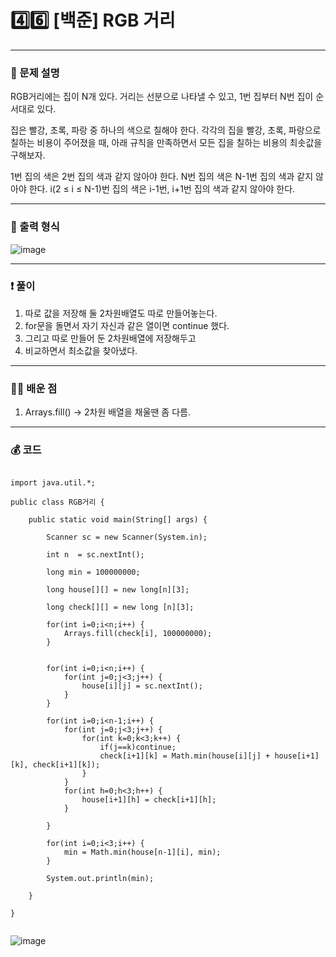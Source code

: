 # 4️⃣6️⃣ [백준] RGB 거리 </span> 

---
### 📃 문제 설명
RGB거리에는 집이 N개 있다. 거리는 선분으로 나타낼 수 있고, 1번 집부터 N번 집이 순서대로 있다.

집은 빨강, 초록, 파랑 중 하나의 색으로 칠해야 한다. 
각각의 집을 빨강, 초록, 파랑으로 칠하는 비용이 주어졌을 때, 아래 규칙을 만족하면서 모든 집을 칠하는 비용의 최솟값을 구해보자.

1번 집의 색은 2번 집의 색과 같지 않아야 한다.
N번 집의 색은 N-1번 집의 색과 같지 않아야 한다.
i(2 ≤ i ≤ N-1)번 집의 색은 i-1번, i+1번 집의 색과 같지 않아야 한다.

---
### 🔑 출력 형식
![image](https://github.com/handaldog/DailyAlgo/assets/96431408/f63b8768-e306-49bb-90d6-d48474b7b594)


---
### ❗️ 풀이 
1. 따로 값을 저장해 둘 2차원배열도 따로 만들어놓는다.
2. for문을 돌면서 자기 자신과 같은 열이면 continue 했다.
3. 그리고 따로 만들어 둔 2차원배열에 저장해두고
4. 비교하면서 최소값을 찾아냈다.


--- 
### 👨‍💻 배운 점
1. Arrays.fill() -> 2차원 배열을 채울땐 좀 다름.

---
### 💰 코드
```

import java.util.*;

public class RGB거리 {

	public static void main(String[] args) {
		
		Scanner sc = new Scanner(System.in);
		
		int n  = sc.nextInt();
		
		long min = 100000000;
		
		long house[][] = new long[n][3];
		
		long check[][] = new long [n][3];
		
		for(int i=0;i<n;i++) {
			Arrays.fill(check[i], 100000000);
		}
		
		
		for(int i=0;i<n;i++) {
			for(int j=0;j<3;j++) {
				house[i][j] = sc.nextInt();
			}
		}
		
		for(int i=0;i<n-1;i++) {
			for(int j=0;j<3;j++) {
				for(int k=0;k<3;k++) {
					if(j==k)continue;
					check[i+1][k] = Math.min(house[i][j] + house[i+1][k], check[i+1][k]);
				}
			}
			for(int h=0;h<3;h++) {
				house[i+1][h] = check[i+1][h];
			}
			
		}
		
		for(int i=0;i<3;i++) {
			min = Math.min(house[n-1][i], min);
		}
		
		System.out.println(min);

	}

}


```
![image](https://github.com/handaldog/DailyAlgo/assets/96431408/8bfa52fb-6c53-4569-a06f-01abdcfbca08)
